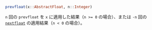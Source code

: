 ```julia
prevfloat(x::AbstractFloat, n::Integer)
```

`n` 回の `prevfloat` を `x` に適用した結果（`n >= 0` の場合）、または `-n` 回の [`nextfloat`](@ref) の適用結果（`n < 0` の場合）。

